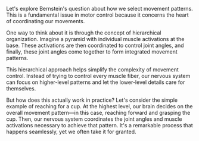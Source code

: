 Let's explore Bernstein's question about how we select movement patterns. This is a fundamental issue in motor control because it concerns the heart of coordinating our movements.

One way to think about it is through the concept of hierarchical organization. Imagine a pyramid with individual muscle activations at the base. These activations are then coordinated to control joint angles, and finally, these joint angles come together to form integrated movement patterns.

This hierarchical approach helps simplify the complexity of movement control. Instead of trying to control every muscle fiber, our nervous system can focus on higher-level patterns and let the lower-level details care for themselves.

But how does this actually work in practice? Let's consider the simple example of reaching for a cup. At the highest level, our brain decides on the overall movement pattern—in this case, reaching forward and grasping the cup. Then, our nervous system coordinates the joint angles and muscle activations necessary to achieve that pattern. It's a remarkable process that happens seamlessly, yet we often take it for granted.